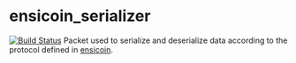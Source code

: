 # ensicoin\_serializer
[![Build Status](https://travis-ci.com/EnsicoinDevs/another-rust-coin.svg?branch=master)](https://travis-ci.com/EnsicoinDevs/another-rust-coin)
Packet used to serialize and deserialize data according to the protocol defined in [ensicoin](https://github.com/EnsicoinDevs/ensicoin).

